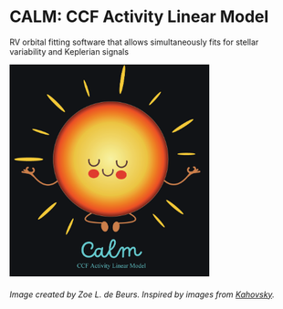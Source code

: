 # CALM: CCF Activity Linear Model
 RV orbital fitting software that allows simultaneously fits for stellar variability and Keplerian signals

<img src="Figures/final_calm_lil_star_darken_that_limb_grey_background_CALM.png" alt="CALM_Logo" width="350"/>

###### Image created by Zoe L. de Beurs. Inspired by images from [Kahovsky](https://www.vectorstock.com/royalty-free-vectors/vectors-by_kahovsky).

